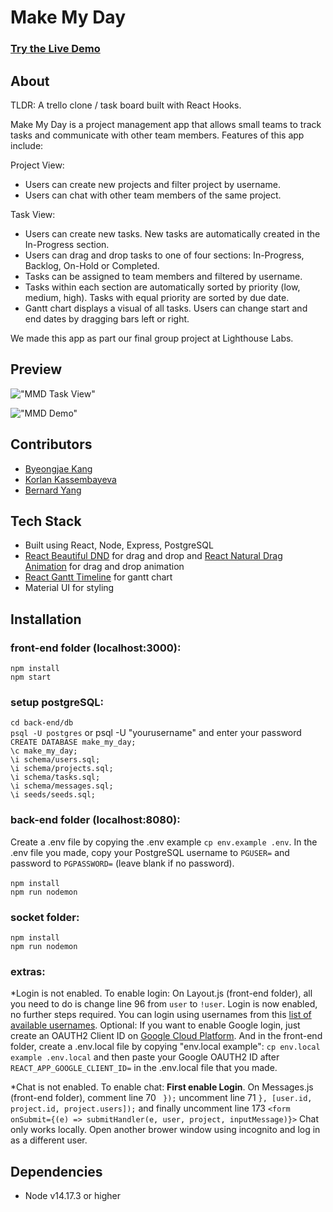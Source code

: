 # Make My Day

### [Try the Live Demo](https://makemydaydemo.netlify.app/)

## About

TLDR: A trello clone / task board built with React Hooks.

Make My Day is a project management app that allows small teams to track tasks and communicate with other team members. Features of this app include:

Project View:

- Users can create new projects and filter project by username.
- Users can chat with other team members of the same project.

Task View:

- Users can create new tasks. New tasks are automatically created in the In-Progress section.
- Users can drag and drop tasks to one of four sections: In-Progress, Backlog, On-Hold or Completed.
- Tasks can be assigned to team members and filtered by username.
- Tasks within each section are automatically sorted by priority (low, medium, high). Tasks with equal priority are sorted by due date.
- Gantt chart displays a visual of all tasks. Users can change start and end dates by dragging bars left or right.

We made this app as part our final group project at Lighthouse Labs.

## Preview

!["MMD Task View"](https://github.com/byeongjae-kang/MakeMyDay/blob/master/front-end/src/images/kanban.png)

!["MMD Demo"](https://github.com/byeongjae-kang/MakeMyDay/blob/master/docs/demo.gif)

## Contributors

- [Byeongjae Kang](https://github.com/byeongjae-kang)
- [Korlan Kassembayeva](https://github.com/Okenai)
- [Bernard Yang](https://github.com/WebDevBernard)

## Tech Stack

- Built using React, Node, Express, PostgreSQL
- [React Beautiful DND](https://github.com/atlassian/react-beautiful-dnd) for drag and drop and [React Natural Drag Animation](https://github.com/rokborf/natural-drag-animation-rbdnd) for drag and drop animation
- [React Gantt Timeline](https://github.com/guiqui/react-timeline-gantt) for gantt chart
- Material UI for styling

## Installation

### front-end folder (localhost:3000):

`npm install`<br />
`npm start`<br />

### setup postgreSQL:

`cd back-end/db`<br />
`psql -U postgres` or psql -U "yourusername" and enter your password<br />
`CREATE DATABASE make_my_day;`<br />
`\c make_my_day;`<br />
`\i schema/users.sql;`<br />
`\i schema/projects.sql;`<br />
`\i schema/tasks.sql;`<br />
`\i schema/messages.sql;`<br />
`\i seeds/seeds.sql;`

### back-end folder (localhost:8080):

Create a .env file by copying the .env example `cp env.example .env`. In the .env file you made, copy your PostgreSQL username to `PGUSER=` and password to `PGPASSWORD=` (leave blank if no password).
<br />
<br />
`npm install`<br />
`npm run nodemon`<br />

### socket folder:

`npm install`<br />
`npm run nodemon`

### extras:

\*Login is not enabled. To enable login: On Layout.js (front-end folder), all you need to do is change line 96 from `user` to `!user`. Login is now enabled, no further steps required. You can login using usernames from this [list of available usernames](https://github.com/byeongjae-kang/MakeMyDay/blob/master/back-end/db/seeds/seeds.sql). Optional: If you want to enable Google login, just create an OAUTH2 Client ID on [Google Cloud Platform](https://console.cloud.google.com/). And in the front-end folder, create a .env.local file by copying "env.local example": `cp env.local example .env.local` and then paste your Google OAUTH2 ID after `REACT_APP_GOOGLE_CLIENT_ID=` in the .env.local file that you made.

\*Chat is not enabled. To enable chat: **First enable Login**. On Messages.js (front-end folder), comment line 70 ` });` uncomment line 71 `}, [user.id, project.id, project.users]);` and finally uncomment line 173 `<form onSubmit={(e) => submitHandler(e, user, project, inputMessage)}>` Chat only works locally. Open another brower window using incognito and log in as a different user.

## Dependencies

- Node v14.17.3 or higher
